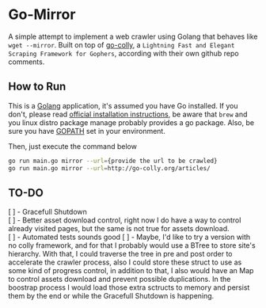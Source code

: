 # Go-Mirror

A simple attempt to implement a web crawler using Golang that behaves like `wget --mirror`. Built on top of [go-colly](https://github.com/gocolly/colly), a `Lightning Fast and Elegant Scraping Framework for Gophers`, according with their own github repo comments.  


## How to Run

This is a [Golang](https://golang.org) application, it's assumed you have Go installed. If you don't, please read [official installation instructions](https://golang.org/doc/install), be aware that `brew` and you linux distro package manage probably provides a go package. Also, be sure you have [GOPATH](https://github.com/golang/go/wiki/SettingGOPATH) set in your environment.

Then, just execute the command below

```sh
go run main.go mirror --url={provide the url to be crawled}
go run main.go mirror --url=http://go-colly.org/articles/
```


## TO-DO

[ ] - Gracefull Shutdown <br/>
[ ] - Better asset download control, right now I do have a way to control already visited pages, but the same is not true for assets download. <br/>
[ ] - Automated tests sounds good
[ ] - Maybe, I'd like to try a version with no colly framework, and for that I probably would use a BTree to store site's hierarchy. With that, I could traverse the tree in pre and post order to accelerate the crawler process, also I could store these struct to use as some kind of progress control, in addition to that, I also would have an Map to control assets download and prevent possible duplications. In the boostrap process I would load those extra sctructs to memory and persist them by the end or while the Gracefull Shutdown is happening.
